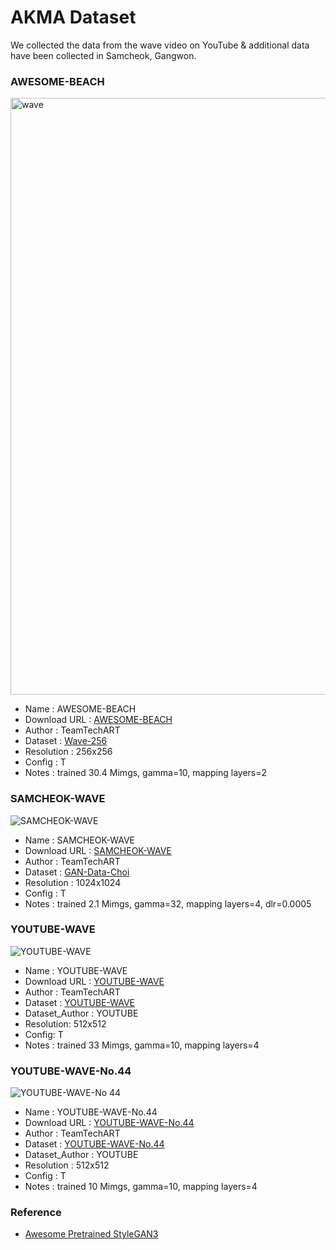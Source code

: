 # AKMA Dataset

We collected the data from the wave video on YouTube & additional data have been collected in Samcheok, Gangwon.


### AWESOME-BEACH

<img width="955" alt="wave" src="https://user-images.githubusercontent.com/90362869/156961160-a884ac7a-3bb5-431e-a9a1-8c5df5f04faf.png">

- Name : AWESOME-BEACH
- Download URL : [AWESOME-BEACH](https://drive.google.com/file/d/1_Cneq6wuh2f8_rKES1rbuFT5wYTqpXwD/view?usp=sharing)
- Author : TeamTechART 
- Dataset : [Wave-256](https://drive.google.com/file/d/14_MLea2ae0BG6OImuNDnaZE1GK_QXuBA/view?usp=sharing)
- Resolution : 256x256
- Config : T
- Notes : trained 30.4 Mimgs, gamma=10, mapping layers=2

### SAMCHEOK-WAVE

![SAMCHEOK-WAVE](https://user-images.githubusercontent.com/90362869/156956663-8a0b6702-19c2-43b3-ad94-156ab386a385.jpeg)

- Name : SAMCHEOK-WAVE
- Download URL : [SAMCHEOK-WAVE](https://drive.google.com/file/d/1IL8b5W0o4AoId8tv_4DZe3NUym3nu730/view?usp=sharing)
- Author : TeamTechART 
- Dataset : [GAN-Data-Choi](https://drive.google.com/drive/folders/157GRe0mhPDVBHdiGq7tpAq0fWPMNIKMI)
- Resolution : 1024x1024
- Config : T
- Notes : trained 2.1 Mimgs, gamma=32, mapping layers=4, dlr=0.0005

### YOUTUBE-WAVE

![YOUTUBE-WAVE](https://user-images.githubusercontent.com/90362869/156956679-2ca0c89b-495c-4611-8226-b0255de7d5a4.jpg)

- Name : YOUTUBE-WAVE
- Download URL : [YOUTUBE-WAVE](https://drive.google.com/file/d/14oWnDEH3F4m1CUKnCkTIarG56cGUKCKA/view?usp=sharing)
- Author : TeamTechART
- Dataset : [YOUTUBE-WAVE](https://drive.google.com/drive/folders/1197NN3gqxi2mEQ5do1Lmp4UQIq-SfO9L)
- Dataset_Author : YOUTUBE
- Resolution: 512x512
- Config: T
- Notes : trained 33 Mimgs, gamma=10, mapping layers=4

### YOUTUBE-WAVE-No.44

![YOUTUBE-WAVE-No 44](https://user-images.githubusercontent.com/90362869/156962567-a0672c24-373f-4d47-aabc-8c89098e405a.jpeg)

- Name : YOUTUBE-WAVE-No.44
- Download URL : [YOUTUBE-WAVE-No.44](https://drive.google.com/file/d/1G36Ia-i3yDuiMU0PShhcSa777A0d_BSW/view)
- Author : TeamTechART
- Dataset : [YOUTUBE-WAVE-No.44](https://drive.google.com/drive/folders/1T2e-AOZxTEIGyA06ro7H3SU6Dg1SNH0z)
- Dataset_Author : YOUTUBE
- Resolution : 512x512
- Config : T
- Notes : trained 10 Mimgs, gamma=10, mapping layers=4

### Reference

- [Awesome Pretrained StyleGAN3](https://github.com/justinpinkney/awesome-pretrained-stylegan3)
